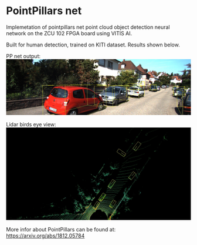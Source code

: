 # PointPillars net

Implemetation of pointpillars net point cloud object detection neural network on the ZCU 102 FPGA board using VITIS AI. 

Built for human detection, trained on KITI dataset. Results shown below.

PP net output:
![1](images/0000000014_rgb.jpg)

Lidar birds eye view:
![2](images/0000000014_bev.jpg)


More infor about PointPillars can be found at: https://arxiv.org/abs/1812.05784
